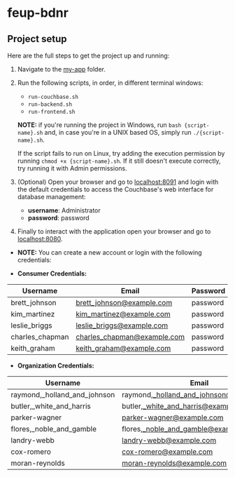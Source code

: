 # feup-bdnr

## Project setup

Here are the full steps to get the project up and running:

1. Navigate to the [my-app](my-app/) folder.

2. Run the following scripts, in order, in different terminal windows: 

   - `run-couchbase.sh`
   - `run-backend.sh`
   - `run-frontend.sh`

   **NOTE:** if you're running the project in Windows, run `bash {script-name}.sh` and, in case you're in a UNIX based OS, simply run `./{script-name}.sh`.

   If the script fails to run on Linux, try adding the execution permission by running `chmod +x {script-name}.sh`. If it still doesn't execute correctly, try running it with Admin permissions.


3. (Optional) Open your browser and go to [localhost:8091](http://localhost:8091) and login with the default credentials to access the Couchbase's web interface for database management:

   - **username**: Administrator
   - **password**: password

4. Finally to interact with the application open your browser and go to [localhost:8080](http://localhost:8080).

- **NOTE:** You can create a new account or login with the following credentials:


- **Consumer Credentials:** 

|  Username | Email |  Password |
|----------|----------|----------|
|   brett_johnson   |   brett_johnson@example.com   |   password   |
|   kim_martinez   |   kim_martinez@example.com   |   password   |
|   leslie_briggs   |   leslie_briggs@example.com   |   password   |
|   charles_chapman   |   charles_chapman@example.com   |   password   |
|   keith_graham   |   keith_graham@example.com   |   password   |

- **Organization Credentials:** 

|  Username | Email |  Password |
|----------|----------|----------|
|   raymond,_holland_and_johnson   |   raymond,_holland_and_johnson@example.com   |   password   |
|   butler,_white_and_harris   |   butler,_white_and_harris@example.com   |   password   |
|   parker-wagner   |   parker-wagner@example.com   |   password   |
|   flores,_noble_and_gamble   |   flores,_noble_and_gamble@example.com   |   password   |
|   landry-webb   |   landry-webb@example.com   |   password   |
|   cox-romero  |   cox-romero@example.com   |   password   |
|   moran-reynolds  |   moran-reynolds@example.com   |   password   |